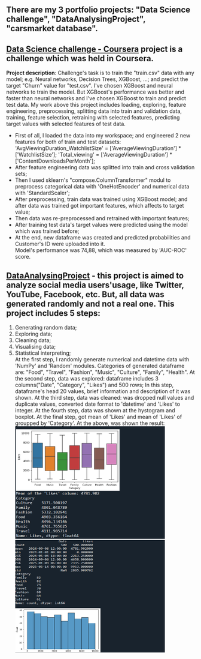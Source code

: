   There are my 3 portfolio projects: "Data Science challenge", "DataAnalysingProject", "carsmarket database". 
  ---
  ## [Data Science challenge - Coursera](https://github.com/Firdavs222/Portfolio-projects/blob/main/Data%20Science%20challenge.py) project is a challenge which was held in Coursera.  
 **Project description**: Challenge's task is to train the "train.csv" data with any model; e.g. Neural networks, Decision Trees, XGBoost, ...;  and predict the target "Churn" value for "test.csv".  I've chosen XGBoost and neural networks to train the model. But XGBoost's performance was better and faster than neural networks and I've chosen XGBoost to train and predict test data. My work above this project includes loading, exploring, feature engineering, preprocessing, splitting data into train and validation data, training, feature selection, retraining with selected features, predicting target values with selected features of test data.  
  - First of all, I loaded the data into my workspace; and engineered 2 new features for both of train and test datasets: 'AvgViewingDuration_WatchlistSize' = ['AverageViewingDuration'] * ['WatchlistSize'];   'Total_viewing' = ['AverageViewingDuration'] * ['ContentDownloadsPerMonth'];
  - After feature engineering data was splitted into train and cross validation sets;
  - Then I used sklearn's "compose.ColumnTransformer" modul to preprocess categorical data with 'OneHotEncoder' and numerical data with 'StandardScaler';
  - After preprocessing, train data was trained using XGBoost model; and after data was trained got important features, which affects to target value;
  - Then data was re-preprocessed and retrained with important features;
  - After training test data's target values were predicted using the model which was trained before;
  - At the end, new dataframe was created and predicted probabilities and Customer's ID were uploaded into it.  
    Model's performance was 74,88, which was measured by 'AUC-ROC' score.  
## [DataAnalysingProject](https://github.com/Firdavs222/Portfolio-projects/blob/main/DataAnalysingProject.py) - this project is aimed to analyze social media users'usage, like Twitter, YouTube, Facebook, etc. But, all data was generated randomly and not a real one. This project includes 5  steps:  
1. Generating random data;
2. Exploring data;
3. Cleaning data;
4. Visualising data;
5. Statistical interpreting;  
   At the first step, I randomly generate numerical and datetime data with 'NumPy' and 'Random' modules. Categories of generated dataframe are: "Food", "Travel", "Fashion", "Music", "Culture", "Family", "Health". At the second step, data was explored: dataframe includes 3 columns("Date", "Category", "Likes") and 500 rows; In this step, dataframe's head 20 values, brief information and description of it was shown. At the third step, data was cleaned: was dropped null values and duplicate values, converted date format to 'datetime' and 'Likes' to integer. At the fourth step, data was shown at the hystogram and boxplot. At the final step, got mean of 'Likes' and mean of 'Likes' of groupped by 'Category'. At the above, was shown the result:  
   <img src="./Screenshot%202024-05-14%20152012.png" alt="Project Overview" width="400" height="300"/>
   <img src="./Screenshot%202024-05-14%20152135.png" alt="Project Overview" width="400" height="300"/>





   
